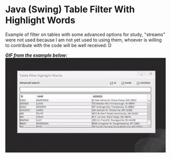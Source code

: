 # Java (Swing) Table Filter With Highlight Words
Example of filter on tables with some advanced options for study, "streams" were not used because I am not yet used to using them, whoever is willing to contribute with the code will be well received: D

***GIF from the example below:***
![](example-table-filter-highlight.gif)
